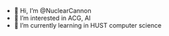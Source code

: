 - 👋 Hi, I’m @NuclearCannon
- 👀 I’m interested in ACG, AI
- 🌱 I’m currently learning in HUST computer science

<!---
NuclearCannon/NuclearCannon is a ✨ special ✨ repository because its `README.md` (this file) appears on your GitHub profile.
You can click the Preview link to take a look at your changes.
--->
